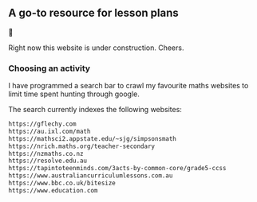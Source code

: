 ## A go-to resource for lesson plans

🚀

Right now this website is under construction. Cheers.

### Choosing an activity 

I have programmed a search bar to crawl my favourite maths websites to limit time spent hunting through google.

<script async src="https://cse.google.com/cse.js?cx=3272051fa9ad652ee"></script>
<div class="gcse-search"></div>

The search currently indexes the following websites:

```markdown
https://gflechy.com 
https://au.ixl.com/math 
https://mathsci2.appstate.edu/~sjg/simpsonsmath 
https://nrich.maths.org/teacher-secondary 
https://nzmaths.co.nz 
https://resolve.edu.au 
https://tapintoteenminds.com/3acts-by-common-core/grade5-ccss 
https://www.australiancurriculumlessons.com.au 
https://www.bbc.co.uk/bitesize 
https://www.education.com 
```




